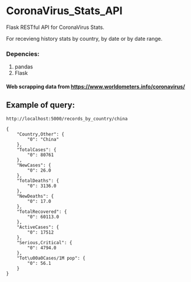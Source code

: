 # CoronaVirus_Stats_API
Flask RESTful API for CoronaVirus Stats.

For recevieng history stats by country, by date or by date range.

### Depencies:
1. pandas
2. Flask

#### Web scrapping data from https://www.worldometers.info/coronavirus/

## Example of query:
```
http://localhost:5000/records_by_country/china

{
    "Country,Other": {
        "0": "China"
    },
    "TotalCases": {
        "0": 80761
    },
    "NewCases": {
        "0": 26.0
    },
    "TotalDeaths": {
        "0": 3136.0
    },
    "NewDeaths": {
        "0": 17.0
    },
    "TotalRecovered": {
        "0": 60113.0
    },
    "ActiveCases": {
        "0": 17512
    },
    "Serious,Critical": {
        "0": 4794.0
    },
    "Tot\u00a0Cases/1M pop": {
        "0": 56.1
    }
}
```
